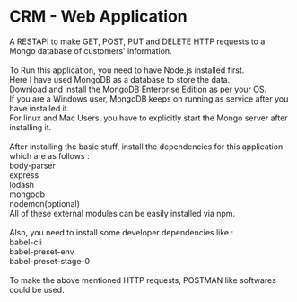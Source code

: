 # CRM - Web Application

A RESTAPI to make GET, POST, PUT and DELETE HTTP requests to a Mongo database of customers' information.<br>
<br>
To Run this application, you need to have Node.js installed first.<br>
Here I have used MongoDB as a database to store the data.<br>
Download and install the MongoDB Enterprise Edition as per your OS.<br>
If you are a Windows user, MongoDB keeps on running as service after you have installed it.<br>
For linux and Mac Users, you have to explicitly start the Mongo server after installing it.<br><br>
After installing the basic stuff, install the dependencies for this application which are as follows : <br>
body-parser<br>
express<br>
lodash<br>
mongodb<br>
nodemon(optional)<br>
All of these external modules can be easily installed via npm.<br><br>
Also, you need to install some developer dependencies like : <br>
babel-cli<br>
babel-preset-env<br>
babel-preset-stage-0<br>
<br>
To make the above mentioned HTTP requests, POSTMAN like softwares could be used.
